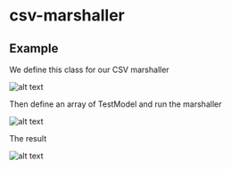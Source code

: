 # csv-marshaller
## Example

We define this class for our CSV marshaller

![alt text](https://i.imgur.com/NA8mVsz.png)

Then define an array of TestModel and run the marshaller

![alt text](https://i.imgur.com/2egIuZR.png)

The result

![alt text](https://i.imgur.com/1S4jVcW.png)
